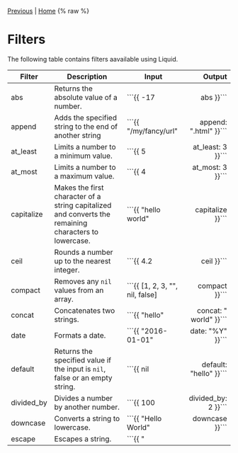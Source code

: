 [Previous](variable.md) | [Home](README.md) 
{% raw %}
# Filters

The following table contains filters aavailable using Liquid.



| Filter | Description | Input | Output |
| --- | --- | --- | --: |
| abs | Returns the absolute value of a number. | ```{{ -17 | abs }}``` | 17 |
| append | Adds the specified string to the end of another string | ```{{ "/my/fancy/url" | append: ".html" }}``` | ```/my/fancy/url.html``` |
| at_least | Limits a number to a minimum value. | ```{{ 5 | at_least: 3 }}``` | ```5``` |
| at_most | Limits a number to a maximum value. | ```{{ 4 | at_most: 3 }}``` | ```3``` |
| capitalize | Makes the first character of a string capitalized and converts the remaining characters to lowercase. | ```{{ "hello world" | capitalize }}``` | ```Hello world``` |
| ceil | Rounds a number up to the nearest integer. | ```{{ 4.2 | ceil }}``` | ```5``` |
| compact | Removes any ```nil``` values from an array. | ```{{ [1, 2, 3, "", nil, false] | compact }}``` | ```[1, 2, 3]``` |
| concat | Concatenates two strings. | ```{{ "hello" | concat: " world" }}``` | ```hello world``` |
| date | Formats a date. | ```{{ "2016-01-01" | date: "%Y" }}``` | ```2016``` |
| default | Returns the specified value if the input is ```nil```, false or an empty string. | ```{{ nil | default: "hello" }}``` | ```hello``` |
| divided_by | Divides a number by another number. | ```{{ 100 | divided_by: 2 }}``` | ```50``` |
| downcase | Converts a string to lowercase. | ```{{ "Hello World" | downcase }}``` | ```hello world``` |
| escape | Escapes a string. | ```{{ "<script>" | escape }}``` | ```&lt;script&gt;``` |
| escape_once | Escapes a string once. | ```{{ "<script>" | escape_once }}``` | ```&lt;script&gt;``` |
| first | Returns the first element of an array. | ```{{ [1, 2, 3] | first }}``` | ```1``` |
| floor | Rounds a number down to the nearest integer. | ```{{ 4.2 | floor }}``` | ```4``` |
| join | Joins the elements of an array with a specified string. | ```{{ [1, 2, 3] | join: ", " }}``` | ```1, 2, 3``` |
| last | Returns the last element of an array. | ```{{ [1, 2, 3] | last }}``` | ```3``` |
| lstrip | Removes whitespace from the left side of a string. | ```{{ " hello world " | lstrip }}``` | ```hello world ``` |
| map | Applies a filter to each element of an array. | ```{{ [1, 2, 3] | map: "plus: 1" }}``` | ```[2, 3, 4]``` |
| minus | Subtracts a number from another number. | ```{{ 100 | minus: 50 }}``` | ```50``` |
| modulo | Returns the remainder of a number divided by another number. | ```{{ 100 | modulo: 3 }}``` | ```1``` |
| newline_to_br | Converts newlines to ```<br>``` tags. | ```{{ "hello \n world" | newline_to_br }}``` | ```hello <br> world``` |
| plus | Adds a number to another number. | ```{{ 100 | plus: 50 }}``` | ```150``` |
| prepend | Adds the specified string to the beginning of another string. | ```{{ "fancy/url" | prepend: "/my/" }}``` | ```/my/fancy/url``` |
| remove | Removes all instances of a specified string from another string. | ```{{ "hello world" | remove: "l" }}``` | ```heo word``` |
| remove_first | Removes the first instance of a specified string from another string. | ```{{ "hello world" | remove_first: "l" }}``` | ```hello word``` |
| replace | Replaces all instances of a specified string with another string. | ```{{ "hello world" | replace: "l", "p" }}``` | ```heppo worpd``` |
| reverse | Reverses the order of the elements in an array. | ```{{ [1, 2, 3] | reverse }}``` | ```[3, 2, 1]``` |
| round | Rounds a number to the nearest integer. | ```{{ 4.2 | round }}``` | ```4``` |
| rstrip | Removes whitespace from the right side of a string. | ```{{ " hello world " | rstrip }}``` | ``` hello world``` |
| size | Returns the size of an array or string. | ```{{ [1, 2, 3] | size }}``` | ```3``` |
| slice | Returns a slice of an array. | ```{{ [1, 2, 3] | slice: 1, 2 }}``` | ```[2, 3]``` |
| sort | Sorts the elements of an array. | ```{{ [3, 2, 1] | sort }}``` | ```[1, 2, 3]``` |
| sort_natural | Sorts the elements of an array in natural order. | ```{{ ["a1", "a2", "a10"] | sort_natural }}``` | ```["a1", "a2", "a10"]``` |
| split | Splits a string into an array. | ```{{ "hello world" | split: " " }}``` | ```["hello", "world"]``` |
| strip | Removes whitespace from both sides of a string. | ```{{ " hello world " | strip }}``` | ```hello world``` |
| strip_html | Removes HTML tags from a string. | ```{{ "<p>hello world</p>" | strip_html }}``` | ```hello world``` |
| strip_newlines | Removes newlines from a string. | ```{{ "hello \n world" | strip_newlines }}``` | ```hello world``` |
| times | Multiplies a number by another number. | ```{{ 100 | times: 2 }}``` | ```200``` |
| truncate | Truncates a string to a specified length. | ```{{ "hello world" | truncate: 5 }}``` | ```hello...``` |
| truncatewords | Truncates a string to a specified number of words. | ```{{ "hello world" | truncatewords: 1 }}``` | ```hello...``` |
| uniq | Removes duplicate elements from an array. | ```{{ [1, 2, 3, 2, 1] | uniq }}``` | ```[1, 2, 3]``` |
| upcase | Converts a string to uppercase. | ```{{ "Hello World" | upcase }}``` | ```HELLO WORLD``` |
| url_encode | URL encodes a string. | ```{{ "hello world" | url_encode }}``` | ```hello%20world``` |
| url_decode | URL decodes a string. | ```{{ "hello%20world" | url_decode }}``` | ```hello world``` |
| where | Filters an array of objects by a specified property. | ```{{ site.posts | where: "title", "hello world" }}``` | ```[<Post title="hello world">]``` |
{% endraw %}




